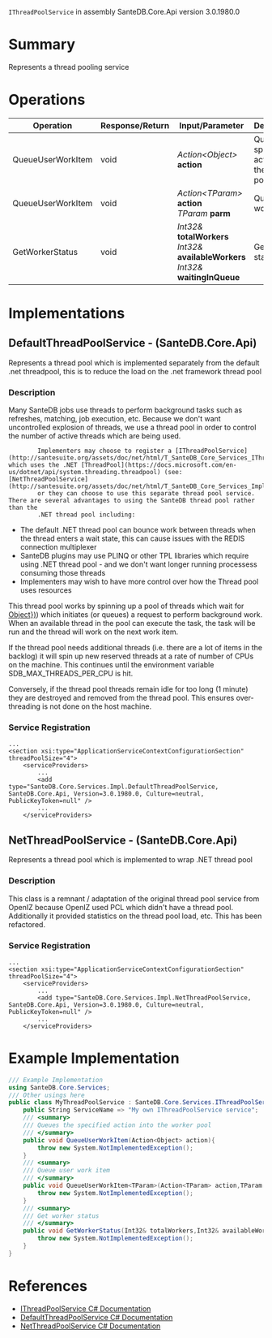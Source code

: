 `IThreadPoolService` in assembly SanteDB.Core.Api version 3.0.1980.0

# Summary
Represents a thread pooling service

# Operations

|Operation|Response/Return|Input/Parameter|Description|
|-|-|-|-|
|QueueUserWorkItem|void|*Action&lt;Object>* **action**|Queues the specified action into the worker pool|
|QueueUserWorkItem|void|*Action&lt;TParam>* **action**<br/>*TParam* **parm**|Queue user work item|
|GetWorkerStatus|void|*Int32&* **totalWorkers**<br/>*Int32&* **availableWorkers**<br/>*Int32&* **waitingInQueue**|Get worker status|

# Implementations


## DefaultThreadPoolService - (SanteDB.Core.Api)
Represents a thread pool which is implemented separately from the default .net
            threadpool, this is to reduce the load on the .net framework thread pool
### Description
Many SanteDB jobs use threads to perform background tasks such as refreshes, matching,
            job execution, etc. Because we don't want uncontrolled explosion of threads, we use a thread pool 
            in order to control the number of active threads which are being used.
            


            Implementers may choose to register a [IThreadPoolService](http://santesuite.org/assets/doc/net/html/T_SanteDB_Core_Services_IThreadPoolService.htm) which uses the .NET [ThreadPool](https://docs.microsoft.com/en-us/dotnet/api/system.threading.threadpool) (see: [NetThreadPoolService](http://santesuite.org/assets/doc/net/html/T_SanteDB_Core_Services_Impl_NetThreadPoolService.htm)), 
            or they can choose to use this separate thread pool service. There are several advantages to using the SanteDB thread pool rather than the 
            .NET thread pool including:
            

* The default .NET thread pool can bounce work between threads when the thread enters a wait state, this can cause issues with the REDIS connection multiplexer
* SanteDB plugins may use PLINQ or other TPL libraries which require using .NET thread pool - and we don't want longer running processess consuming those threads
* Implementers may wish to have more control over how the Thread pool uses resources


This thread pool works by spinning up a pool of threads which wait for [Object})](#Object})) which initiates (or queues) a request to 
            perform background work. When an available thread in the pool can execute the task, the task will be run and the thread will work on the next work item.

If the thread pool needs additional threads (i.e. there are a lot of items in the backlog) it will spin up new reserved threads at a rate of 
            number of CPUs on the machine. This continues until the environment variable SDB_MAX_THREADS_PER_CPU is hit.

Conversely, if the thread pool threads remain idle for too long (1 minute) they are destroyed and removed from the thread pool. This ensures over-threading
            is not done on the host machine.

### Service Registration
```markup
...
<section xsi:type="ApplicationServiceContextConfigurationSection" threadPoolSize="4">
	<serviceProviders>
		...
		<add type="SanteDB.Core.Services.Impl.DefaultThreadPoolService, SanteDB.Core.Api, Version=3.0.1980.0, Culture=neutral, PublicKeyToken=null" />
		...
	</serviceProviders>
```

## NetThreadPoolService - (SanteDB.Core.Api)
Represents a thread pool which is implemented to wrap .NET thread pool
### Description
This class is a remnant / adaptation of the original thread pool service from OpenIZ because OpenIZ used PCL which
            didn't have a thread pool. Additionally it provided statistics on the thread pool load, etc. This has been
            refactored.

### Service Registration
```markup
...
<section xsi:type="ApplicationServiceContextConfigurationSection" threadPoolSize="4">
	<serviceProviders>
		...
		<add type="SanteDB.Core.Services.Impl.NetThreadPoolService, SanteDB.Core.Api, Version=3.0.1980.0, Culture=neutral, PublicKeyToken=null" />
		...
	</serviceProviders>
```
# Example Implementation
```csharp
/// Example Implementation
using SanteDB.Core.Services;
/// Other usings here
public class MyThreadPoolService : SanteDB.Core.Services.IThreadPoolService { 
	public String ServiceName => "My own IThreadPoolService service";
	/// <summary>
	/// Queues the specified action into the worker pool
	/// </summary>
	public void QueueUserWorkItem(Action<Object> action){
		throw new System.NotImplementedException();
	}
	/// <summary>
	/// Queue user work item
	/// </summary>
	public void QueueUserWorkItem<TParam>(Action<TParam> action,TParam parm){
		throw new System.NotImplementedException();
	}
	/// <summary>
	/// Get worker status
	/// </summary>
	public void GetWorkerStatus(Int32& totalWorkers,Int32& availableWorkers,Int32& waitingInQueue){
		throw new System.NotImplementedException();
	}
}
```

# References

* [IThreadPoolService C# Documentation](http://santesuite.org/assets/doc/net/html/T_SanteDB_Core_Services_IThreadPoolService.htm)
* [DefaultThreadPoolService C# Documentation](http://santesuite.org/assets/doc/net/html/T_SanteDB_Core_Services_Impl_DefaultThreadPoolService.htm)
* [NetThreadPoolService C# Documentation](http://santesuite.org/assets/doc/net/html/T_SanteDB_Core_Services_Impl_NetThreadPoolService.htm)
